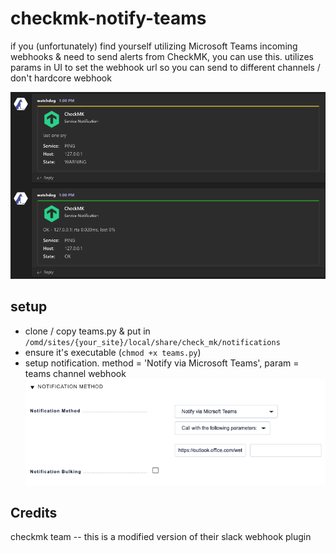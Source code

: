 # checkmk-notify-teams

if you (unfortunately) find yourself utilizing Microsoft Teams incoming webhooks & need to send alerts from CheckMK, you can use this. utilizes params in UI to set the webhook url so you can send to different channels / don't hardcore webhook

![Example Alert](img/example-alert.png)

## setup

- clone / copy teams.py & put in `/omd/sites/{your_site}/local/share/check_mk/notifications`
- ensure it's executable (`chmod +x teams.py`)
- setup notification. method = 'Notify via Microsoft Teams', param = teams channel webhook
![Example Config](img/example-config.png)

## Credits

checkmk team -- this is a modified version of their slack webhook plugin
